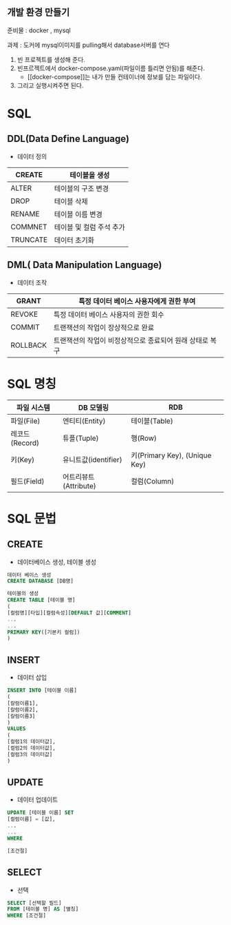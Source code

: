 ## 개발 환경 만들기

준비물 : docker , mysql

과제 : 도커에 mysql이미지를 pulling해서 database서버를 연다

1. 빈 프로젝트를 생성해 준다. 
2. 빈프르젝트에서 docker-compose.yaml(파일이름 틀리면 안됨)를 해준다.
	- [[docker-compose]]는 내가 만들 컨테이너에 정보를 담는 파일이다.
3. 그리고 실행시켜주면 된다.
# SQL
## DDL(Data Define Language) 
- 데이터 정의 

| CREATE   | 테이블을 생성        |
| -------- | -------------- |
| ALTER    | 테이블의 구조 변경     |
| DROP     | 테이블 삭제         |
| RENAME   | 테이블 이름 변경      |
| COMMNET  | 테이블 및 컬럼 주석 추가 |
| TRUNCATE | 데이터 초기화        |
## DML( Data Manipulation Language)
- 데이터 조작

| GRANT    | 특정 데이터 베이스 사용자에게 권한 부여          |
| -------- | ------------------------------- |
| REVOKE   | 특정 데이터 베이스 사용자의 권한 회수           |
| COMMIT   | 트랜잭션의 작업이 장상적으로 완료              |
| ROLLBACK | 트랜잭션의 작업이 비정상적으로 종료되어 원래 상태로 복구 |
# SQL 명칭

| 파일 시스템      | DB 모델링           | RDB                          |
| ----------- | ---------------- | ---------------------------- |
| 파일(File)    | 엔티티(Entity)      | 테이블(Table)                   |
| 레코드(Record) | 튜플(Tuple)        | 행(Row)                       |
| 키(Key)      | 유니트값(identifier) | 키(Primary Key), (Unique Key) |
| 필드(Field)   | 어트리뷰트(Attribute) | 컬럼(Column)                   |
# SQL 문법

## CREATE 
- 데이터베이스 생성, 테이블 생성 
```SQL
데이터 베이스 생성
CREATE DATABASE [DB명]

테이블의 생성
CREATE TABLE [테이블 명]
(
[컬럼명][타입][컬럼속성][DEFAULT 값][COMMENT]
...
...
PRIMARY KEY([기본키 컬럼])
)
```

## INSERT
- 데이터 삽입
```SQL
INSERT INTO [테이블 이름]
(
[칼럼이름1],
[칼럼이름2],
[칼럼이름3]
)
VALUES
(
[컬럼1의 데이터값],
[컬럼2의 데이터값],
[컬럼3의 데이터값]
)
```

## UPDATE
- 데이터 업데이트

```SQL
UPDATE [테이블 이름] SET
[컬럼이름] = [값],
...
...
WHERE

[조건절]
```

## SELECT
- 선택
```SQL
SELECT [선택할 필드]
FROM [테이블 명] AS [별칭]
WHERE [조건절]
```

